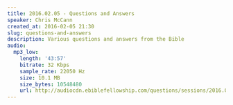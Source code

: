 ```yaml
---
title: 2016.02.05 - Questions and Answers
speaker: Chris McCann
created_at: 2016-02-05 21:30
slug: questions-and-answers
description: Various questions and answers from the Bible
audio:
  mp3_low:
    length: '43:57'
    bitrate: 32 Kbps
    sample_rate: 22050 Hz
    size: 10.1 MB
    size_bytes: 10548480
    url: http://audiocdn.ebiblefellowship.com/questions/sessions/2016.02.05_McCann_-_Questions_and_Answers.mp3
---
```

